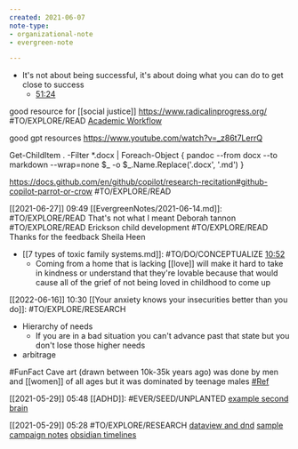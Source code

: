 ```yaml
---
created: 2021-06-07
note-type: 
- organizational-note
- evergreen-note

---
```


- It's not about being successful, it's about doing what you can do to get close to success
	-  [51:24](https://youtu.be/wsGrMgtsKOs?t=3146#t=3084.5915995880127)

good resource for [[social justice]] https://www.radicalinprogress.org/ #TO/EXPLORE/READ 
[Academic Workflow](https://forum.obsidian.md/t/zotero-zotfile-mdnotes-obsidian-[[dataview]]-workflow/15536)

good gpt resources https://www.youtube.com/watch?v=_z86t7LerrQ

Get-ChildItem . -Filter *.docx | 
Foreach-Object {
    pandoc --from docx --to markdown --wrap=none $_ -o $_.Name.Replace('.docx', '.md')
}

https://docs.github.com/en/github/copilot/research-recitation#github-copilot-parrot-or-crow #TO/EXPLORE/READ 

[[2021-06-27]] 09:49
[[EvergreenNotes/2021-06-14.md]]: #TO/EXPLORE/READ That's not what I meant Deborah tannon #TO/EXPLORE/READ Erickson child development #TO/EXPLORE/READ Thanks for the feedback Sheila Heen

- [[7 types of toxic family systems.md]]: #TO/DO/CONCEPTUALIZE [10:52](https://www.youtube.com/watch?v=upAdaOmiRX8#t=652.6708148474121)
	- Coming from a home that is lacking [[love]] will make it hard to take in kindness or understand that they're lovable because that would cause all of the grief of not being loved in childhood to come up

[[2022-06-16]] 10:30
[[Your anxiety knows your insecurities better than you do]]: #TO/EXPLORE/RESEARCH 
- Hierarchy of needs 	
	- If you are in a bad situation you can't advance past that state but you don't lose those higher needs 
- arbitrage

#FunFact Cave art (drawn between 10k-35k years ago) was done by men and [[women]] of all ages but it was dominated by teenage males [#Ref](https://www.livescience.com/7028-ancient-cave-art-full-teenage-graffiti.html)

[[2021-05-29]] 05:48 [[ADHD]]: #EVER/SEED/UNPLANTED [ example second brain](https://notes.nicolevanderhoeven.com/Video/Roam+Tour+1+-+Professor+Joel+Chan+-+Zettelkasten+and+Evergreen+Notes+for+Generative+Thought)

[[2021-05-29]] 05:28 #TO/EXPLORE/RESEARCH [dataview and dnd](https://forum.obsidian.md/t/dataview-plugin-snippet-showcase/13673/30) [sample campaign notes](https://github.com/ebullient/campaign-notes/tree/main) [obsidian timelines](https://github.com/Darakah/obsidian-timelines)


